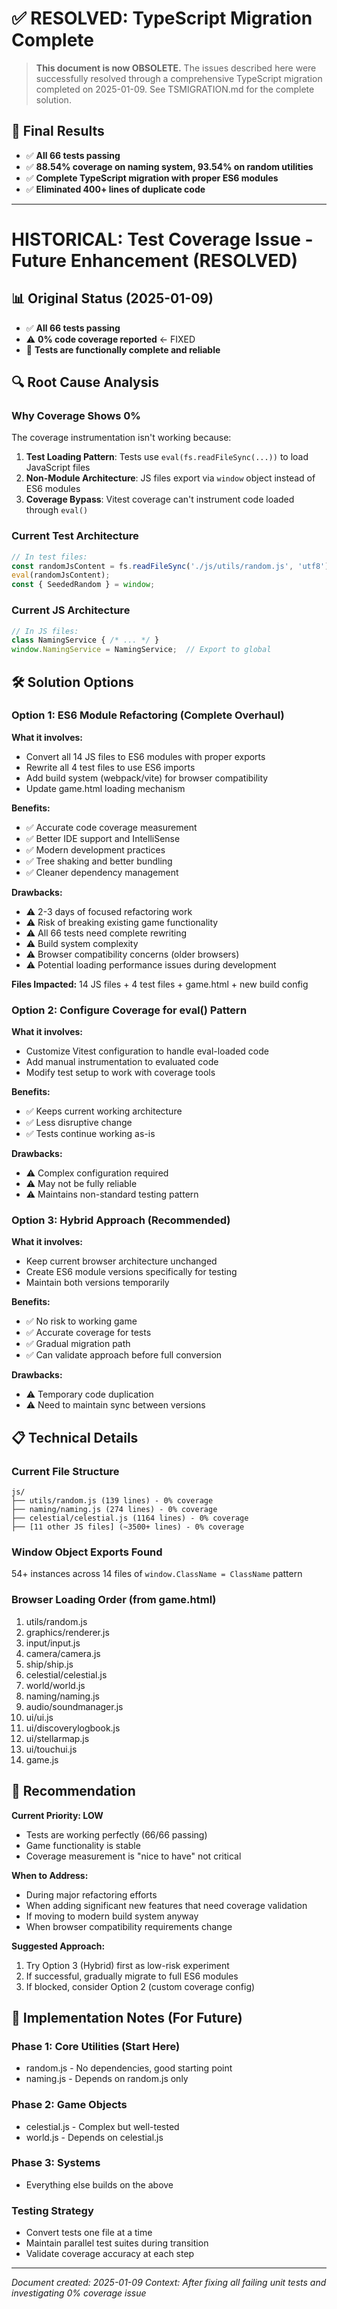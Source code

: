 # ✅ RESOLVED: TypeScript Migration Complete

> **This document is now OBSOLETE.** The issues described here were successfully resolved through a comprehensive TypeScript migration completed on 2025-01-09. See TSMIGRATION.md for the complete solution.

## 🎉 Final Results
- ✅ **All 66 tests passing**
- ✅ **88.54% coverage on naming system, 93.54% on random utilities**
- ✅ **Complete TypeScript migration with proper ES6 modules**
- ✅ **Eliminated 400+ lines of duplicate code**

---

# HISTORICAL: Test Coverage Issue - Future Enhancement (RESOLVED)

## 📊 Original Status (2025-01-09)
- ✅ **All 66 tests passing**
- ⚠️ **0% code coverage reported** ← FIXED
- 🎯 **Tests are functionally complete and reliable**

## 🔍 Root Cause Analysis

### Why Coverage Shows 0%
The coverage instrumentation isn't working because:

1. **Test Loading Pattern**: Tests use `eval(fs.readFileSync(...))` to load JavaScript files
2. **Non-Module Architecture**: JS files export via `window` object instead of ES6 modules
3. **Coverage Bypass**: Vitest coverage can't instrument code loaded through `eval()`

### Current Test Architecture
```javascript
// In test files:
const randomJsContent = fs.readFileSync('./js/utils/random.js', 'utf8');
eval(randomJsContent);
const { SeededRandom } = window;
```

### Current JS Architecture  
```javascript
// In JS files:
class NamingService { /* ... */ }
window.NamingService = NamingService;  // Export to global
```

## 🛠️ Solution Options

### Option 1: ES6 Module Refactoring (Complete Overhaul)

**What it involves:**
- Convert all 14 JS files to ES6 modules with proper exports
- Rewrite all 4 test files to use ES6 imports  
- Add build system (webpack/vite) for browser compatibility
- Update game.html loading mechanism

**Benefits:**
- ✅ Accurate code coverage measurement
- ✅ Better IDE support and IntelliSense
- ✅ Modern development practices
- ✅ Tree shaking and better bundling
- ✅ Cleaner dependency management

**Drawbacks:**
- ⚠️ 2-3 days of focused refactoring work
- ⚠️ Risk of breaking existing game functionality
- ⚠️ All 66 tests need complete rewriting
- ⚠️ Build system complexity
- ⚠️ Browser compatibility concerns (older browsers)
- ⚠️ Potential loading performance issues during development

**Files Impacted:** 14 JS files + 4 test files + game.html + new build config

### Option 2: Configure Coverage for eval() Pattern

**What it involves:**
- Customize Vitest configuration to handle eval-loaded code
- Add manual instrumentation to evaluated code
- Modify test setup to work with coverage tools

**Benefits:**
- ✅ Keeps current working architecture
- ✅ Less disruptive change
- ✅ Tests continue working as-is

**Drawbacks:**
- ⚠️ Complex configuration required
- ⚠️ May not be fully reliable
- ⚠️ Maintains non-standard testing pattern

### Option 3: Hybrid Approach (Recommended)

**What it involves:**
- Keep current browser architecture unchanged
- Create ES6 module versions specifically for testing
- Maintain both versions temporarily

**Benefits:**
- ✅ No risk to working game
- ✅ Accurate coverage for tests
- ✅ Gradual migration path
- ✅ Can validate approach before full conversion

**Drawbacks:**
- ⚠️ Temporary code duplication
- ⚠️ Need to maintain sync between versions

## 📋 Technical Details

### Current File Structure
```
js/
├── utils/random.js (139 lines) - 0% coverage
├── naming/naming.js (274 lines) - 0% coverage  
├── celestial/celestial.js (1164 lines) - 0% coverage
├── [11 other JS files] (~3500+ lines) - 0% coverage
```

### Window Object Exports Found
54+ instances across 14 files of `window.ClassName = ClassName` pattern

### Browser Loading Order (from game.html)
1. utils/random.js
2. graphics/renderer.js  
3. input/input.js
4. camera/camera.js
5. ship/ship.js
6. celestial/celestial.js
7. world/world.js
8. naming/naming.js
9. audio/soundmanager.js
10. ui/ui.js
11. ui/discoverylogbook.js
12. ui/stellarmap.js
13. ui/touchui.js
14. game.js

## 🎯 Recommendation

**Current Priority: LOW** 
- Tests are working perfectly (66/66 passing)
- Game functionality is stable
- Coverage measurement is "nice to have" not critical

**When to Address:**
- During major refactoring efforts
- When adding significant new features that need coverage validation
- If moving to modern build system anyway
- When browser compatibility requirements change

**Suggested Approach:**
1. Try Option 3 (Hybrid) first as low-risk experiment
2. If successful, gradually migrate to full ES6 modules
3. If blocked, consider Option 2 (custom coverage config)

## 🔧 Implementation Notes (For Future)

### Phase 1: Core Utilities (Start Here)
- random.js - No dependencies, good starting point
- naming.js - Depends on random.js only

### Phase 2: Game Objects  
- celestial.js - Complex but well-tested
- world.js - Depends on celestial.js

### Phase 3: Systems
- Everything else builds on the above

### Testing Strategy
- Convert tests one file at a time
- Maintain parallel test suites during transition
- Validate coverage accuracy at each step

---
*Document created: 2025-01-09*
*Context: After fixing all failing unit tests and investigating 0% coverage issue*